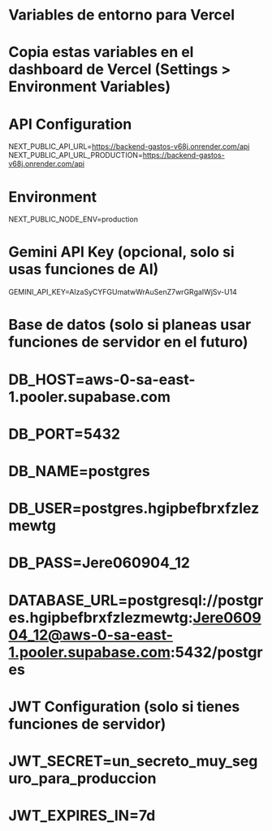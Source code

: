 # Variables de entorno para Vercel
# Copia estas variables en el dashboard de Vercel (Settings > Environment Variables)

# API Configuration
NEXT_PUBLIC_API_URL=https://backend-gastos-v68j.onrender.com/api
NEXT_PUBLIC_API_URL_PRODUCTION=https://backend-gastos-v68j.onrender.com/api

# Environment
NEXT_PUBLIC_NODE_ENV=production

# Gemini API Key (opcional, solo si usas funciones de AI)
GEMINI_API_KEY=AIzaSyCYFGUmatwWrAuSenZ7wrGRgaIWjSv-U14

# Base de datos (solo si planeas usar funciones de servidor en el futuro)
# DB_HOST=aws-0-sa-east-1.pooler.supabase.com
# DB_PORT=5432
# DB_NAME=postgres
# DB_USER=postgres.hgipbefbrxfzlezmewtg
# DB_PASS=Jere060904_12
# DATABASE_URL=postgresql://postgres.hgipbefbrxfzlezmewtg:Jere060904_12@aws-0-sa-east-1.pooler.supabase.com:5432/postgres

# JWT Configuration (solo si tienes funciones de servidor)
# JWT_SECRET=un_secreto_muy_seguro_para_produccion
# JWT_EXPIRES_IN=7d
